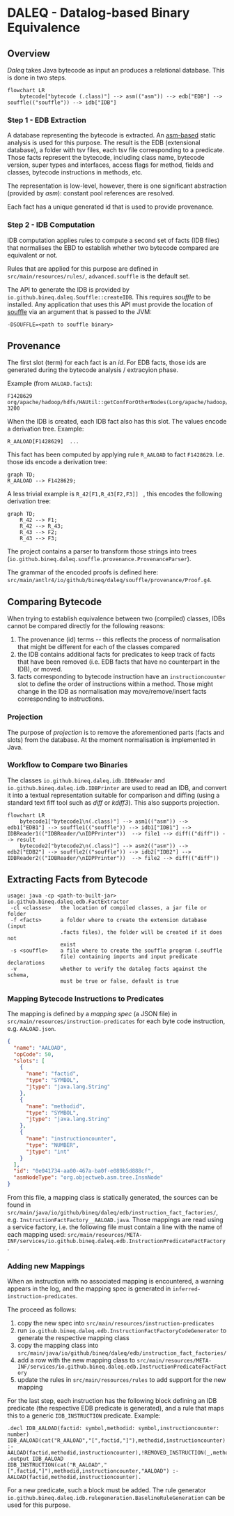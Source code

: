 # DALEQ - Datalog-based Binary Equivalence


## Overview

*Daleq* takes Java bytecode as input an produces a relational database.
This is done in two steps.

```mermaid
flowchart LR
    bytecode["bytecode (.class)"] --> asm(("asm")) --> edb["EDB"] --> souffle(("souffle")) --> idb["IDB"]
```

### Step 1 - EDB Extraction

A database representing the bytecode is extracted. An [asm-based](https://asm.ow2.io/) static analysis is used for this purpose. 
The result is the EDB (extensional database), a folder with tsv files, each tsv file corresponding to a predicate.
Those facts represent the bytecode, including class name, bytecode version, super types and interfaces, 
access flags for method, fields and classes, bytecode instructions in methods, etc. 

The representation is low-level, however, there is one significant abstraction (provided by _asm_): constant pool references are
resolved. 

Each fact has a unique generated id that is used to provide provenance.

### Step 2 - IDB Computation

IDB computation applies rules to compute a second set of facts (IDB files) that normalises
the EBD to establish whether two bytecode compared are equivalent or not. 

Rules that are applied for this purpose are defined in
`src/main/resources/rules/`, `advanced.souffle` is the default set.

The API to generate the IDB is provided by `io.github.bineq.daleq.Souffle::createIDB`.
This requires *souffle* to be installed.
Any application that uses this API must provide the location of [souffle](https://souffle-lang.github.io/) via an argument
that is passed to the JVM:

```
-DSOUFFLE=<path to souffle binary>
```

## Provenance

The first slot (term) for each fact is an *id*. 
For EDB facts, those ids are generated during the bytecode analysis / extracyion phase.

Example (from `AALOAD.facts`):

```csv
F1428629	org/apache/hadoop/hdfs/HAUtil::getConfForOtherNodes(Lorg/apache/hadoop/conf/Configuration;)Ljava/util/List;	3200
```

When the IDB is created, each IDB fact also has this slot.
The  values encode a derivation tree. Example:

```csv
R_AALOAD[F1428629]  ...
```

This fact has been computed by applying rule `R_AALOAD` to fact `F1428629`. 
I.e. those ids encode a derivation tree:

```mermaid
graph TD;
R_AALOAD --> F1428629;
```

A less trivial example is `R_42[F1,R_43[F2,F3]] ` , this encodes the following derivation tree:  

```mermaid
graph TD;
    R_42 --> F1;
    R_42 --> R_43;
    R_43 --> F2;
    R_43 --> F3;
```

The project contains a parser to transform those strings into 
trees (`io.github.bineq.daleq.souffle.provenance.ProvenanceParser`).

The grammar of the encoded proofs is defined here:
`src/main/antlr4/io/github/bineq/daleq/souffle/provenance/Proof.g4`.


## Comparing Bytecode

When trying to establish equivalence between two (compiled) classes, IDBs cannot be compared directly for the following reasons: 

1. The provenance (id) terms -- this reflects the process of normalisation that might be different for each of the classes compared
2. the IDB contains additional facts for predicates to keep track of facts that have been removed (i.e. EDB facts that have no counterpart in the IDB), or moved. 
3. facts corresponding to bytecode instruction have an `instructioncounter` slot to define the order of instructions within a method. Those might change in the IDB as normalisation may move/remove/insert facts corresponding to instructions.

### Projection

The purpose of *projection* is to remove the aforementioned parts (facts and slots) from the database.
At the moment normalisation is implemented in Java.

### Workflow to Compare two Binaries

The classes `io.github.bineq.daleq.idb.IDBReader` and `io.github.bineq.daleq.idb.IDBPrinter` are used to read an IDB,
and convert it into a textual representation suitable for comparison and diffing (using a standard text fiff tool such as _diff_ or _kdiff3_). This also supports projection.

```mermaid
flowchart LR
    bytecode1["bytecode1\n(.class)"] --> asm1(("asm")) --> edb1["EDB1"] --> souffle1(("souffle")) --> idb1["IDB1"] --> IDBReader1(("IDBReader/\nIDPPrinter"))  --> file1 --> diff(("diff")) --> result 
    bytecode2["bytecode2\n(.class)"] --> asm2(("asm")) --> edb2["EDB2"] --> souffle2(("souffle")) --> idb2["IDB2"] --> IDBReader2(("IDBReader/\nIDPPrinter"))  --> file2 --> diff(("diff"))

```

## Extracting Facts from Bytecode

```
usage: java -cp <path-to-built-jar> io.github.bineq.daleq.edb.FactExtractor
 -cl <classes>   the location of compiled classes, a jar file or folder
 -f <facts>      a folder where to create the extension database (input
                 .facts files), the folder will be created if it does not
                 exist
 -s <souffle>    a file where to create the souffle program (.souffle
                 file) containing imports and input predicate declarations
 -v              whether to verify the datalog facts against the schema,
                 must be true or false, default is true
```

### Mapping Bytecode Instructions to Predicates

The mapping is defined by a *mapping spec* (a JSON file) in `src/main/resources/instruction-predicates` for each byte code instruction, e.g. `AALOAD.json`.

```json
{
  "name": "AALOAD",
  "opCode": 50,
  "slots": [
    {
      "name": "factid",
      "type": "SYMBOL",
      "jtype": "java.lang.String"
    },
    {
      "name": "methodid",
      "type": "SYMBOL",
      "jtype": "java.lang.String"
    },
    {
      "name": "instructioncounter",
      "type": "NUMBER",
      "jtype": "int"
    }
  ],
  "id": "0e041734-aa00-467a-ba0f-e089b5d888cf",
  "asmNodeType": "org.objectweb.asm.tree.InsnNode"
}
```

From this file, a mapping class is statically generated, the sources can be found in `src/main/java/io/github/bineq/daleq/edb/instruction_fact_factories/`, e.g. `InstructionFactFactory__AALOAD.java`.
Those mappings are read using a service factory, i.e. the following file must contain a line with the name of each mapping used:
`src/main/resources/META-INF/services/io.github.bineq.daleq.edb.InstructionPredicateFactFactory`. 

### Adding new Mappings

When an instruction with no associated mapping is encountered, a warning appears in the log, and the mapping spec is generated in `inferred-instruction-predicates`. 

The proceed as follows: 

1. copy the new spec into `src/main/resources/instruction-predicates`
2. run `io.github.bineq.daleq.edb.InstructionFactFactoryCodeGenerator` to generate the respective mapping class
3. copy the mapping class into `src/main/java/io/github/bineq/daleq/edb/instruction_fact_factories/`
4. add a row with the new mapping class to `src/main/resources/META-INF/services/io.github.bineq.daleq.edb.InstructionPredicateFactFactory`
5. update the rules in `src/main/resources/rules` to add support for the new mapping

For the last step, each instruction has the following block defining an IDB predicate (the respective EDB predicate is generated), and 
a rule that maps this to a generic `IDB_INSTRUCTION` predicate. Example:

```
.decl IDB_AALOAD(factid: symbol,methodid: symbol,instructioncounter: number)
IDB_AALOAD(cat("R_AALOAD","[",factid,"]"),methodid,instructioncounter) :- AALOAD(factid,methodid,instructioncounter),!REMOVED_INSTRUCTION(_,methodid,instructioncounter).
.output IDB_AALOAD
IDB_INSTRUCTION(cat("R_AALOAD","[",factid,"]"),methodid,instructioncounter,"AALOAD") :- AALOAD(factid,methodid,instructioncounter).
```

For a new predicate, such a block must be added. 
The rule generator `io.github.bineq.daleq.idb.rulegeneration.BaselineRuleGeneration` can be used for this purpose.
